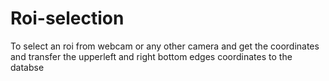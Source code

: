 # Roi-selection
To select an roi from webcam or any other camera and get the coordinates and transfer the upperleft and right bottom edges coordinates to the databse
